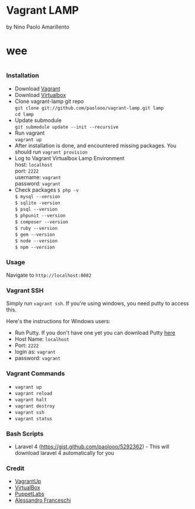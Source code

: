 Vagrant LAMP
============

by Nino Paolo Amarillento

# wee
#

### Installation

- Download [Vagrant](http://downloads.vagrantup.com/)   
- Download [Virtualbox](https://www.virtualbox.org/wiki/Downloads)    
- Clone vagrant-lamp git repo   
  `git clone git://github.com/paolooo/vagrant-lamp.git lamp`  
  `cd lamp`
- Update submodule    
   `git submodule update --init --recursive`
- Run vagrant   
   `vagrant up`
- After installation is done, and encountered missing packages. You should run
   `vagrant provision`
- Log to Vagrant Virtualbox Lamp Environment    
  host: `localhost`   
  port: `2222`    
  username: `vagrant`   
  password: `vagrant`
- Check packages
  `$ php -v`    
  `$ mysql --version`   
  `$ sqlite -version`   
  `$ psql --version`    
  `$ phpunit --version`   
  `$ composer --version`    
  `$ ruby --version`    
  `$ gem --version`   
  `$ node --version`    
  `$ npm --version`   
  

### Usage
Navigate to `http://localhost:8082`


### Vagrant SSH 
Simply run `vagrant ssh`. If you're using windows, you need putty to access this.

Here's the instructions for Windows users:

* Run Putty. If you don't have one yet you can download Putty [here](http://www.chiark.greenend.org.uk/~sgtatham/putty/download.html)
* Host Name: `localhost`
* Port: `2222`
* login as: `vagrant`
* password: `vagrant`


### Vagrant Commands
* `vagrant up`
* `vagrant reload`
* `vagrant halt`
* `vagrant destroy`
* `vagrant ssh`
* `vagrant status`



### Bash Scripts
  * Laravel 4 (https://gist.github.com/paolooo/5292362) - This will download laravel 4 automatically for you

### Credit
* [VagrantUp](http://vagrantup.com/)
* [VirtualBox](http://virtualbox.com)
* [PuppetLabs](https://github.com/puppetlabs)
* [Alessandro Franceschi](https://github.com/example42/)
